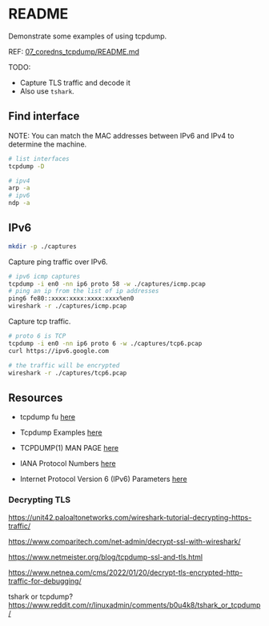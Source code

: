 # README

Demonstrate some examples of using tcpdump.  

REF: [07_coredns_tcpdump/README.md](../07_coredns_tcpdump/README.md)  

TODO:  

* Capture TLS traffic and decode it
* Also use `tshark`.

## Find interface

NOTE: You can match the MAC addresses between IPv6 and IPv4 to determine the machine.  

```sh
# list interfaces
tcpdump -D 

# ipv4
arp -a 
# ipv6
ndp -a 
```

## IPv6

```sh
mkdir -p ./captures
```

Capture ping traffic over IPv6.  

```sh
# ipv6 icmp captures
tcpdump -i en0 -nn ip6 proto 58 -w ./captures/icmp.pcap 
# ping an ip from the list of ip addresses
ping6 fe80::xxxx:xxxx:xxxx:xxxx%en0
wireshark -r ./captures/icmp.pcap    
```

Capture tcp traffic.  

```sh
# proto 6 is TCP
tcpdump -i en0 -nn ip6 proto 6 -w ./captures/tcp6.pcap 
curl https://ipv6.google.com

# the traffic will be encrypted
wireshark -r ./captures/tcp6.pcap        
```

## Resources

* tcpdump fu [here](https://www.linuxjournal.com/content/tcpdump-fu)
* Tcpdump Examples [here](https://hackertarget.com/tcpdump-examples/)
* TCPDUMP(1) MAN PAGE [here](https://www.tcpdump.org/manpages/tcpdump.1.html)

* IANA Protocol Numbers [here](https://www.iana.org/assignments/protocol-numbers/protocol-numbers.xhtml)
* Internet Protocol Version 6 (IPv6) Parameters [here](https://www.iana.org/assignments/ipv6-parameters/ipv6-parameters.xhtml)



### Decrypting TLS 

https://unit42.paloaltonetworks.com/wireshark-tutorial-decrypting-https-traffic/

https://www.comparitech.com/net-admin/decrypt-ssl-with-wireshark/


https://www.netmeister.org/blog/tcpdump-ssl-and-tls.html

https://www.netnea.com/cms/2022/01/20/decrypt-tls-encrypted-http-traffic-for-debugging/


tshark or tcpdump?
https://www.reddit.com/r/linuxadmin/comments/b0u4k8/tshark_or_tcpdump/
